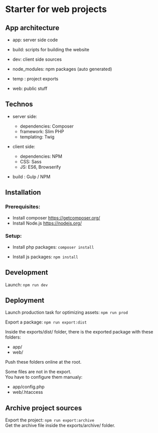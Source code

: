 # Starter for web projects

## App architecture

- app: server side code

- build: scripts for building the website

- dev: client side sources

- node_modules: npm packages (auto generated)

- temp : project exports

- web: public stuff

## Technos

- server side:
    - dependencies: Composer
    - framework: Slim PHP
    - templating: Twig  
  


- client side:
    - dependencies: NPM
    - CSS: Sass
    - JS: ES6, Browserify

  
- build : Gulp / NPM

## Installation

### Prerequisites:

- Install composer <https://getcomposer.org/>
- Install Node.js <https://nodejs.org/>

### Setup: 

- Install php packages: `composer install`

- Install js packages: `npm install`

## Development

Launch: `npm run dev`

## Deployment

Launch production task for optimizing assets: `npm run prod`  
  
Export a package: `npm run export:dist`  
  
Inside the exports/dist/ folder, there is the exported package with these folders:  
  - app/  
  - web/
  
Push these folders online at the root.  

Some files are not in the export.  
You have to configure them manualy:  

- app/config.php  
- web/.htaccess  

## Archive project sources

Export the project: `npm run export:archive`  
Get the archive file inside the exports/archive/ folder.




